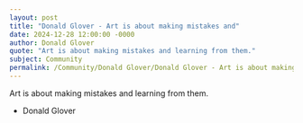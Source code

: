 ```yaml
---
layout: post
title: "Donald Glover - Art is about making mistakes and"
date: 2024-12-28 12:00:00 -0000
author: Donald Glover
quote: "Art is about making mistakes and learning from them."
subject: Community
permalink: /Community/Donald Glover/Donald Glover - Art is about making mistakes and
---
```


Art is about making mistakes and learning from them.

- Donald Glover
